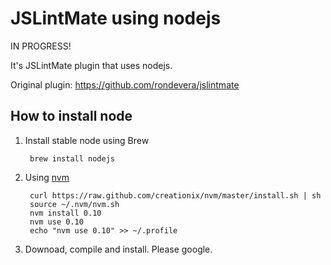 JSLintMate using nodejs
========================

IN PROGRESS!


It's JSLintMate plugin that uses nodejs.

Original plugin:
https://github.com/rondevera/jslintmate


How to install node
-------------------

1. Install stable node using Brew

	    brew install nodejs
    
2. Using [nvm](https://github.com/creationix/nvm)

	    curl https://raw.github.com/creationix/nvm/master/install.sh | sh
	    source ~/.nvm/nvm.sh
	    nvm install 0.10
	    nvm use 0.10
	    echo "nvm use 0.10" >> ~/.profile
	    
	    
3. Downoad, compile and install. Please google.
